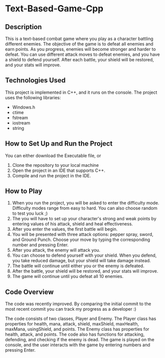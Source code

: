 # Text-Based-Game-Cpp

## Description
This is a text-based combat game where you play as a character battling different enemies. The objective of the game is to defeat all enemies and earn points. As you progress, enemies will become stronger and harder to defeat. You can use different attack moves to defeat enemies, and you have a shield to defend yourself. After each battle, your shield will be restored, and your stats will improve.

## Technologies Used
This project is implemented in C++, and it runs on the console. The project uses the following libraries:
* Windows.h
* ctime
* fstream
* iostream
* string

## How to Set Up and Run the Project
You can either download the Executable file, or
1. Clone the repository to your local machine
2. Open the project in an IDE that supports C++.
3. Compile and run the project in the IDE.

## How to Play
1. When you run the project, you will be asked to enter the difficulty mode. Difficulty modes range from easy to hard. You can also choose random to test you luck ;)
2. The you will have to set up your character's strong and weak points by entering values of his attack, shield and heal effectiveness.
2. After you enter the values, the first battle will begin.
3. You will be presented with three attack options: pepper spray, sword, and Ground Punch. Choose your move by typing the corresponding number and pressing Enter.
4. After you attack, the enemy will attack you.
5. You can choose to defend yourself with your shield. When you defend, you take reduced damage, but your shield will take damage instead.
6. The battle will continue until either you or the enemy is defeated.
7. After the battle, your shield will be restored, and your stats will improve.
9. The game will continue until you defeat all 10 enemies.

## Code Overview
The code was recently improved. By comparing the initial commit to the most recent commit you can track my progress as a developer :) 

The code consists of two classes, Player and Enemy. The Player class has properties for health, mana, attack, shield, maxShield, maxHealth, maxMana, usingShield, and points. The Enemy class has properties for health, attack, and points. The code also has functions for attacking, defending, and checking if the enemy is dead. The game is played on the console, and the user interacts with the game by entering numbers and pressing Enter.

